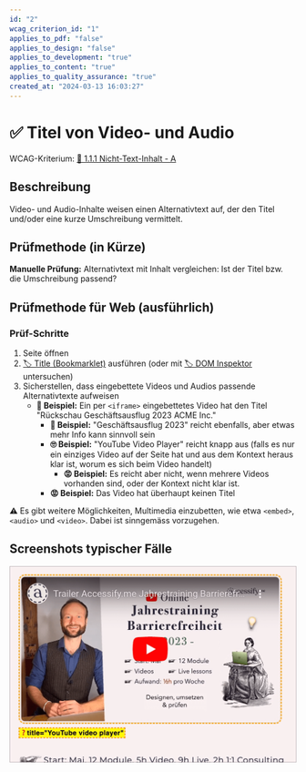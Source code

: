 ```yaml
---
id: "2"
wcag_criterion_id: "1"
applies_to_pdf: "false"
applies_to_design: "false"
applies_to_development: "true"
applies_to_content: "true"
applies_to_quality_assurance: "true"
created_at: "2024-03-13 16:03:27"
---
```


# ✅ Titel von Video- und Audio

WCAG-Kriterium: [📜 1.1.1 Nicht-Text-Inhalt - A](..)

## Beschreibung

Video- und Audio-Inhalte weisen einen Alternativtext auf, der den Titel und/oder eine kurze Umschreibung vermittelt.

## Prüfmethode (in Kürze)

**Manuelle Prüfung:** Alternativtext mit Inhalt vergleichen: Ist der Titel bzw. die Umschreibung passend?

## Prüfmethode für Web (ausführlich)

### Prüf-Schritte

1. Seite öffnen
1. [🏷️ Title (Bookmarklet)](/de/tags/werkzeuge/bookmarklets/title-bookmarklet) ausführen (oder mit [🏷️ DOM Inspektor](/de/tags/werkzeuge/dom-inspektor) untersuchen)
1. Sicherstellen, dass eingebettete Videos und Audios passende Alternativtexte aufweisen
    - **🙂 Beispiel:** Ein per `<iframe>` eingebettetes Video hat den Titel "Rückschau Geschäftsausflug 2023 ACME Inc."
        - **🙂 Beispiel:** "Geschäftsausflug 2023" reicht ebenfalls, aber etwas mehr Info kann sinnvoll sein
        - **🙄 Beispiel:** "YouTube Video Player" reicht knapp aus (falls es nur ein einziges Video auf der Seite hat und aus dem Kontext heraus klar ist, worum es sich beim Video handelt)
            - **😡 Beispiel:** Es reicht aber nicht, wenn mehrere Videos vorhanden sind, oder der Kontext nicht klar ist.
        - **😡 Beispiel:** Das Video hat überhaupt keinen Titel

⚠️ Es gibt weitere Möglichkeiten, Multimedia einzubetten, wie etwa `<embed>`, `<audio>` und `<video>`. Dabei ist sinngemäss vorzugehen.

## Screenshots typischer Fälle

![Titel bei YouTube-Video (iFrame) anzeigen](images/titel-bei-youtube-video-iframe-anzeigen.png)